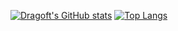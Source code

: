 [![Dragoft's GitHub stats](https://github-readme-stats.vercel.app/api?username=Dragoft&show_icons=true&icon_color=79D9F9&text_color=646666)](https://github.com/anuraghazra/github-readme-stats)
[![Top Langs](https://github-readme-stats.vercel.app/api/top-langs/?username=Dragoft&layout=compact)](https://github.com/anuraghazra/github-readme-stats)
